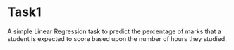 # Task1
A simple Linear Regression task to predict the percentage of marks that a student is expected to score based upon the number of hours they studied.
